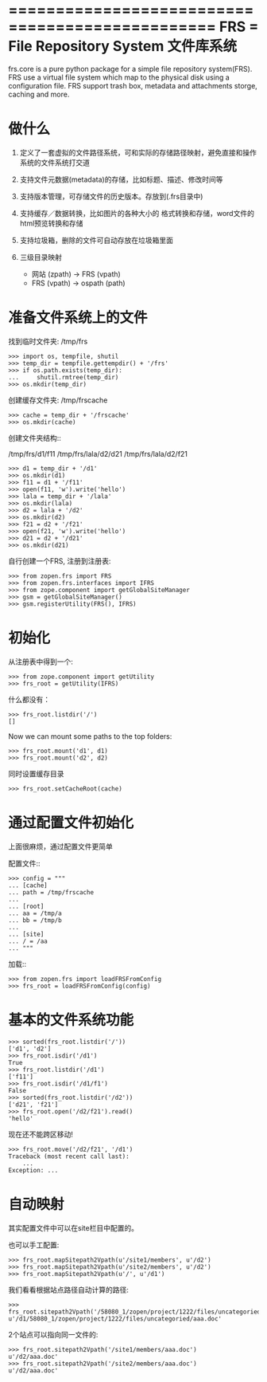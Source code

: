 ================================================
FRS = File Repository System 文件库系统
================================================
frs.core is a pure python package for a simple file repository system(FRS). 
FRS use a virtual file system which map to the physical disk using a 
configuration file. FRS support trash box, metadata and attachments storge,
caching and more.

做什么
===============
1. 定义了一套虚拟的文件路径系统，可和实际的存储路径映射，避免直接和操作系统的文件系统打交道
2. 支持文件元数据(metadata)的存储，比如标题、描述、修改时间等
3. 支持版本管理，可存储文件的历史版本。存放到(.frs目录中)
4. 支持缓存／数据转换，比如图片的各种大小的 格式转换和存储，word文件的html预览转换和存储
5. 支持垃圾箱，删除的文件可自动存放在垃圾箱里面
6. 三级目录映射

   - 网站 (zpath) -> FRS  (vpath)
   - FRS (vpath) -> ospath (path)

准备文件系统上的文件
=========================
找到临时文件夹: /tmp/frs

    >>> import os, tempfile, shutil
    >>> temp_dir = tempfile.gettempdir() + '/frs'
    >>> if os.path.exists(temp_dir):
    ...     shutil.rmtree(temp_dir)
    >>> os.mkdir(temp_dir)

创建缓存文件夹: /tmp/frscache

    >>> cache = temp_dir + '/frscache'
    >>> os.mkdir(cache)

创建文件夹结构::

 /tmp/frs/d1/f11
 /tmp/frs/lala/d2/d21
 /tmp/frs/lala/d2/f21

    >>> d1 = temp_dir + '/d1'
    >>> os.mkdir(d1)
    >>> f11 = d1 + '/f11'
    >>> open(f11, 'w').write('hello')
    >>> lala = temp_dir + '/lala'
    >>> os.mkdir(lala)
    >>> d2 = lala + '/d2'
    >>> os.mkdir(d2)
    >>> f21 = d2 + '/f21'
    >>> open(f21, 'w').write('hello')
    >>> d21 = d2 + '/d21'
    >>> os.mkdir(d21)

自行创建一个FRS, 注册到注册表:

    >>> from zopen.frs import FRS
    >>> from zopen.frs.interfaces import IFRS
    >>> from zope.component import getGlobalSiteManager
    >>> gsm = getGlobalSiteManager()
    >>> gsm.registerUtility(FRS(), IFRS)

初始化
===================
从注册表中得到一个:

    >>> from zope.component import getUtility
    >>> frs_root = getUtility(IFRS)

什么都没有：

    >>> frs_root.listdir('/')
    []
 
Now we can mount some paths to the top folders:
 
    >>> frs_root.mount('d1', d1)
    >>> frs_root.mount('d2', d2)

同时设置缓存目录

    >>> frs_root.setCacheRoot(cache)

通过配置文件初始化
=========================
上面很麻烦，通过配置文件更简单

配置文件::

    >>> config = """
    ... [cache]
    ... path = /tmp/frscache
    ...
    ... [root]
    ... aa = /tmp/a
    ... bb = /tmp/b
    ...
    ... [site]
    ... / = /aa
    ... """

加载::

    >>> from zopen.frs import loadFRSFromConfig
    >>> frs_root = loadFRSFromConfig(config)

基本的文件系统功能
======================

    >>> sorted(frs_root.listdir('/'))
    ['d1', 'd2']
    >>> frs_root.isdir('/d1')
    True
    >>> frs_root.listdir('/d1')
    ['f11']
    >>> frs_root.isdir('/d1/f1')
    False
    >>> sorted(frs_root.listdir('/d2'))
    ['d21', 'f21']
    >>> frs_root.open('/d2/f21').read()
    'hello'

现在还不能跨区移动!

    >>> frs_root.move('/d2/f21', '/d1')
    Traceback (most recent call last):
        ...
    Exception: ...


自动映射
==================
其实配置文件中可以在site栏目中配置的。

也可以手工配置:

    >>> frs_root.mapSitepath2Vpath(u'/site1/members', u'/d2')
    >>> frs_root.mapSitepath2Vpath(u'/site2/members', u'/d2')
    >>> frs_root.mapSitepath2Vpath(u'/', u'/d1')

我们看看根据站点路径自动计算的路径:

    >>> frs_root.sitepath2Vpath('/58080_1/zopen/project/1222/files/uncategoried/aaa.doc')
    u'/d1/58080_1/zopen/project/1222/files/uncategoried/aaa.doc'

2个站点可以指向同一文件的:

    >>> frs_root.sitepath2Vpath('/site1/members/aaa.doc')
    u'/d2/aaa.doc'
    >>> frs_root.sitepath2Vpath('/site2/members/aaa.doc')
    u'/d2/aaa.doc'

